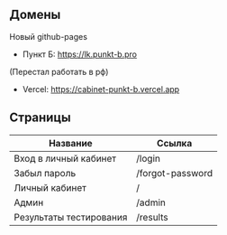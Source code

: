 ## Домены

Новый github-pages
- Пункт Б: https://lk.punkt-b.pro

(Перестал работать в рф)
- Vercel: https://cabinet-punkt-b.vercel.app

## Страницы

| Название                | Ссылка           |
| ----------------------- | ---------------- |
| Вход в личный кабинет   | /login           |
| Забыл пароль            | /forgot-password |
| Личный кабинет          | /                |
| Админ                   | /admin           |
| Результаты тестирования | /results         |
